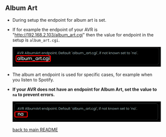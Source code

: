 ## Album Art

- During setup the endpoint for album art is set.
- If for example the endpoint of your AVR is "http://192.168.2.103/album_art.cgi" then the value for endpoint in the setup is `album_art.cgi`.

  ![](../screenshots/albumArtYes.png)

- The album art endpoint is used for specific cases, for example when you listen to Spotify.
- **If your AVR does not have an endpoint for Album Art, set the value to `na` to prevent errors.**

  ![](../screenshots/albumArtNo.png)

  [back to main README](../README.md#album-art)
